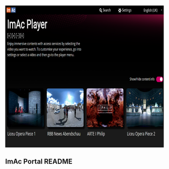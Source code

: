<p align="center">
    <img height="450px" width="800px" src="./img/portal_screenshot.png" />
</p>

## ImAc Portal README
